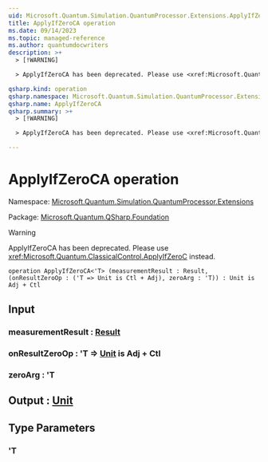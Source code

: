 ```yaml
---
uid: Microsoft.Quantum.Simulation.QuantumProcessor.Extensions.ApplyIfZeroCA
title: ApplyIfZeroCA operation
ms.date: 09/14/2023
ms.topic: managed-reference
ms.author: quantumdocwriters
description: >+
  > [!WARNING]

  > ApplyIfZeroCA has been deprecated. Please use <xref:Microsoft.Quantum.ClassicalControl.ApplyIfZeroC> instead.

qsharp.kind: operation
qsharp.namespace: Microsoft.Quantum.Simulation.QuantumProcessor.Extensions
qsharp.name: ApplyIfZeroCA
qsharp.summary: >+
  > [!WARNING]

  > ApplyIfZeroCA has been deprecated. Please use <xref:Microsoft.Quantum.ClassicalControl.ApplyIfZeroC> instead.

---
```


# ApplyIfZeroCA operation

Namespace: [Microsoft.Quantum.Simulation.QuantumProcessor.Extensions](xref:Microsoft.Quantum.Simulation.QuantumProcessor.Extensions)

Package: [Microsoft.Quantum.QSharp.Foundation](https://nuget.org/packages/Microsoft.Quantum.QSharp.Foundation)


> [!WARNING]
> ApplyIfZeroCA has been deprecated. Please use <xref:Microsoft.Quantum.ClassicalControl.ApplyIfZeroC> instead.



```qsharp
operation ApplyIfZeroCA<'T> (measurementResult : Result, (onResultZeroOp : ('T => Unit is Ctl + Adj), zeroArg : 'T)) : Unit is Adj + Ctl
```


## Input

### measurementResult : [Result](xref:microsoft.quantum.qsharp.valueliterals#result-literal)




### onResultZeroOp : 'T => [Unit](xref:microsoft.quantum.qsharp.valueliterals#unit-literal)  is Adj + Ctl




### zeroArg : 'T





## Output : [Unit](xref:microsoft.quantum.qsharp.valueliterals#unit-literal)



## Type Parameters

### 'T

